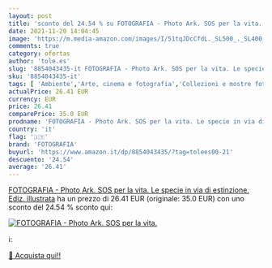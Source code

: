 ```yaml
---
layout: post
title: 'sconto del 24.54 % su FOTOGRAFIA - Photo Ark. SOS per la vita.  '
date: 2021-11-20 14:04:45
image: 'https://m.media-amazon.com/images/I/51tqJDcCfdL._SL500_._SL400_.jpg'
comments: true
category: ofertas
author: 'tole.es'
slug: '8854043435-it FOTOGRAFIA - Photo Ark. SOS per la vita. Le specie in via...'
sku: '8854043435-it'
tags: [ 'Ambiente','Arte, cinema e fotografia','Collezioni e mostre fotografiche','Fotografia','Libri','Scienze, tecnologia e medicina','Singoli fotografi','fotografia', ]
actualPrice: 26.41 EUR
currency: EUR
price: 26.41
comparePrice: 35.0 EUR
prodname: 'FOTOGRAFIA - Photo Ark. SOS per la vita. Le specie in via di estinzione. Ediz. illustrata'
country: 'it'
flag: '🇮🇹'
brand: 'FOTOGRAFIA'
buyurl: 'https://www.amazon.it/dp/8854043435/?tag=tolees00-21'
descuento: '24.54'
average: '26.41'
---
```


[FOTOGRAFIA - Photo Ark. SOS per la vita. Le specie in via di estinzione. Ediz. illustrata](https://www.amazon.it/dp/8854043435/?tag=tolees00-21) ha un prezzo di 26.41 EUR (originale: 35.0 EUR) con uno sconto del 24.54 % sconto qui:

[![FOTOGRAFIA - Photo Ark. SOS per la vita.](https://m.media-amazon.com/images/I/51tqJDcCfdL._SL500_._SL400_.jpg)](https://www.amazon.it/dp/8854043435/?tag=tolees00-21)

ℹ️:


[🛒 Acquista qui!!](https://www.amazon.it/dp/8854043435/?tag=tolees00-21)
